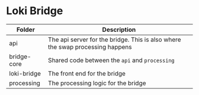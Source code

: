 # Loki Bridge

| Folder | Description |
| --- | --- |
| api | The api server for the bridge. This is also where the swap processing happens |
| bridge-core | Shared code between the `api` and `processing` |
| loki-bridge | The front end for the bridge |
| processing | The processing logic for the bridge |